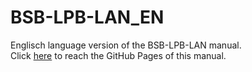 # BSB-LPB-LAN_EN
Englisch language version of the BSB-LPB-LAN manual.  
Click [here](https://1coderookie.github.io/BSB-LPB-LAN_EN) to reach the GitHub Pages of this manual.
